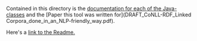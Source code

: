 Contained in this directory is the [documentation for each of the Java-classes](classes.md) and the [Paper this tool was written for](DRAFT_CoNLL-RDF_Linked Corpora_done_in_an_NLP-friendly_way.pdf).

Here's a [link to the Readme.](../README.md)
